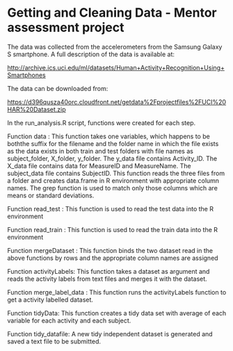# Getting and Cleaning Data - Mentor assessment project

The data was collected from the accelerometers from the Samsung Galaxy S smartphone. A full description of the data is available at:

http://archive.ics.uci.edu/ml/datasets/Human+Activity+Recognition+Using+Smartphones

The data can be downloaded from:

https://d396qusza40orc.cloudfront.net/getdata%2Fprojectfiles%2FUCI%20HAR%20Dataset.zip

In the run_analysis.R script, functions were created for each step.

Function data :
This function takes one variables, which happens to be boththe suffix for the filename and the folder name in which the file exists
as the data exists in both train and test folders with file names as subject_folder, X_folder, y_folder. 
The y_data file contains Activity_ID. The X_data file contains data for MeasureID and MeasureName.
The subject_data file contains SubjectID.
This function reads the three files from a folder and creates data.frame in R environment with appropriate column names.
The grep function is used to match only those columns which are means or standard deviations.

Function read_test :
This function is used to read the test data into the R environment

Function read_train :
This function is used to read the train data into the R environment

Function mergeDataset :
This function binds the two dataset read in the above functions by rows and the appropriate column names are assigned

Function activityLabels:
This function takes a dataset as argument and reads the activity labels from text files and merges it with the dataset.

Function merge_label_data :
This function runs the activityLabels function to get a activity labelled dataset.

Function tidyData:
This function creates a tidy data set with average of each variable for each activity and each subject.

Function tidy_datafile:
A new tidy independent dataset is generated and saved a text file to be submitted.

